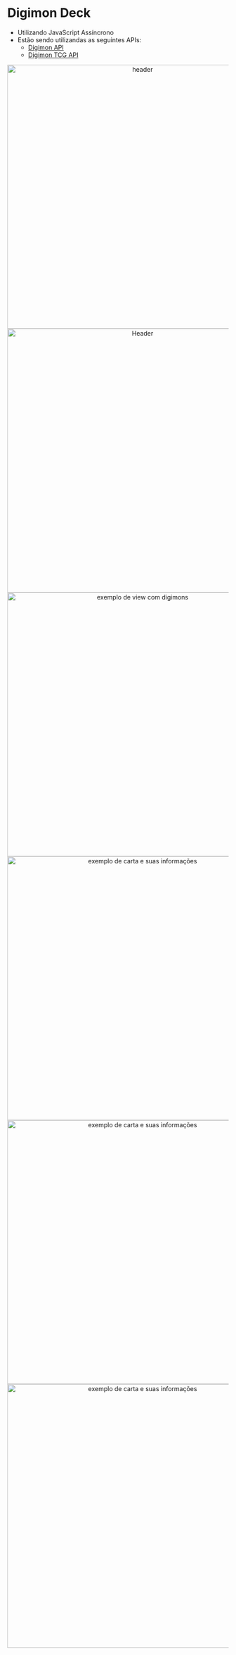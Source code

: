 # Digimon Deck

- Utilizando JavaScript Assíncrono
- Estão sendo utilizandas as seguintes APIs:
    - <a href="https://digimon-api.vercel.app/">Digimon API</a>
    - <a href="https://documenter.getpostman.com/view/14059948/TzecB4fH">Digimon TCG API</a>


<div align="center">
    <img href="./images/header.png" alt="header" style="width: 600px">
    <img href="./images/cards-container-example.png" alt="Header" style="width: 600px">
    <img href="./images/cards-container-example(2).png" alt="exemplo de view com digimons" style="width: 600px">
    <img href="./images/cards-container-example(3).png" alt="exemplo de carta e suas informações" style="width: 600px">
    <img href="./images/cards-container-example(4).png" alt="exemplo de carta e suas informações" style="width: 600px">
    <img href="./images/cards-container-example(5).png" alt="exemplo de carta e suas informações" style="width: 600px">
</div>